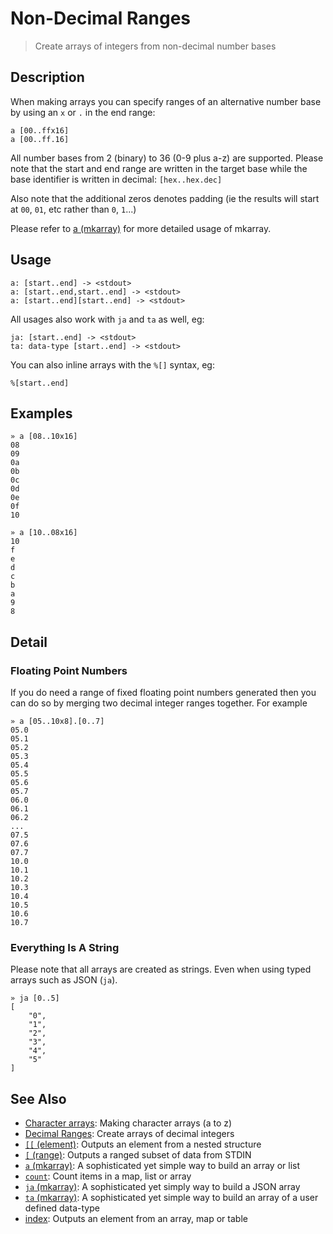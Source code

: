 # Non-Decimal Ranges

> Create arrays of integers from non-decimal number bases

## Description

When making arrays you can specify ranges of an alternative number base by
using an `x` or `.` in the end range:

```
a [00..ffx16]
a [00..ff.16]
```

All number bases from 2 (binary) to 36 (0-9 plus a-z) are supported.
Please note that the start and end range are written in the target base
while the base identifier is written in decimal: `[hex..hex.dec]`

Also note that the additional zeros denotes padding (ie the results will
start at `00`, `01`, etc rather than `0`, `1`...)

Please refer to [a (mkarray)](../commands/a.md) for more detailed usage of mkarray.

## Usage

```
a: [start..end] -> <stdout>
a: [start..end,start..end] -> <stdout>
a: [start..end][start..end] -> <stdout>
```

All usages also work with `ja` and `ta` as well, eg:

```
ja: [start..end] -> <stdout>
ta: data-type [start..end] -> <stdout>
```

You can also inline arrays with the `%[]` syntax, eg:

```
%[start..end]
```

## Examples

```
» a [08..10x16]
08
09
0a
0b
0c
0d
0e
0f
10
```

```
» a [10..08x16]
10
f
e
d
c
b
a
9
8
```

## Detail

### Floating Point Numbers

If you do need a range of fixed floating point numbers generated then you can
do so by merging two decimal integer ranges together. For example

```
» a [05..10x8].[0..7]
05.0
05.1
05.2
05.3
05.4
05.5
05.6
05.7
06.0
06.1
06.2
...
07.5
07.6
07.7
10.0
10.1
10.2
10.3
10.4
10.5
10.6
10.7
```

### Everything Is A String

Please note that all arrays are created as strings. Even when using typed
arrays such as JSON (`ja`).

```
» ja [0..5]
[
    "0",
    "1",
    "2",
    "3",
    "4",
    "5"
] 
```

## See Also

* [Character arrays](../mkarray/character.md):
  Making character arrays (a to z)
* [Decimal Ranges](../mkarray/decimal.md):
  Create arrays of decimal integers
* [`[[` (element)](../commands/element.md):
  Outputs an element from a nested structure
* [`[` (range)](../commands/range.md):
  Outputs a ranged subset of data from STDIN
* [`a` (mkarray)](../commands/a.md):
  A sophisticated yet simple way to build an array or list
* [`count`](../commands/count.md):
  Count items in a map, list or array
* [`ja` (mkarray)](../commands/ja.md):
  A sophisticated yet simply way to build a JSON array
* [`ta` (mkarray)](../commands/ta.md):
  A sophisticated yet simple way to build an array of a user defined data-type
* [index](../commands/item-index.md):
  Outputs an element from an array, map or table